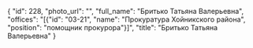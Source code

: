 {
    "id": 228,
    "photo_url": "",
    "full_name": "Бритько Татьяна Валерьевна",
    "offices": "[{\"id\": \"03-21\", \"name\": \"Прокуратура Хойникского района\", \"position\": \"помощник прокурора\"}]",
    "title": "Бритько Татьяна Валерьевна"
}